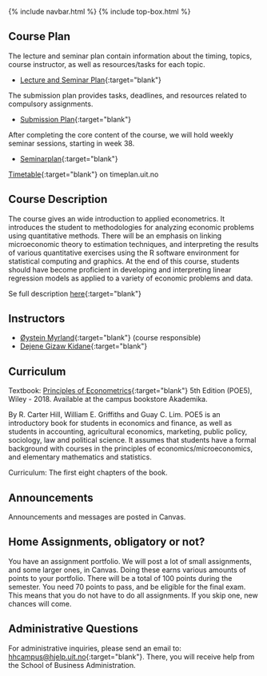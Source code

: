 {% include navbar.html %}  {% include top-box.html %}

## Course Plan

The lecture and seminar plan contain information about the timing, topics, course instructor, as well as resources/tasks for each topic.  

- [Lecture and Seminar Plan](forelesningsplan.html){:target="blank"}

The submission plan provides tasks, deadlines, and resources related to compulsory assignments.
- [Submission Plan]([innleveringsplan.html](https://github.com/uit-sok-3020-h24/uit-sok-3020-h24.github.io/blob/main/innleveringer.md)){:target="blank"}

After completing the core content of the course, we will hold weekly seminar sessions, starting in week 38.
- [Seminarplan](seminarplan.html){:target="blank"}




[Timetable](https://timeplan.uit.no/emne_timeplan.php?sem=24h&fag=&module[]=SOK-3020-1#week-24){:target="blank"} on timeplan.uit.no


## Course Description
The course gives an wide introduction to applied econometrics. It introduces the student to methodologies for analyzing economic problems using quantitative methods. There will be an emphasis on linking microeconomic theory to estimation techniques, and interpreting the results of various quantitative exercises using the R software environment for statistical computing and graphics. At the end of this course, students should have become proficient in developing and interpreting linear regression models as applied to a variety of economic problems and data.

Se full description [here](https://uit.no/utdanning/emner/emne/842431/sok-3020?ar=2024&semester=H){:target="blank"}

## Instructors 
- [Øystein Myrland](https://uit.no/ansatte/oystein.myrland){:target="blank"} (course responsible)
- [Dejene Gizaw Kidane](https://uit.no/ansatte/dejene.g.kidane){:target="blank"}


## Curriculum

Textbook: [Principles of Econometrics](https://principlesofeconometrics.com/poe5/poe5.html){:target="blank"} 5th Edition (POE5), Wiley - 2018. Available at the campus bookstore Akademika.

By R. Carter Hill, William E. Griffiths and Guay C. Lim. POE5 is an introductory book for students in economics and finance, as well as students in accounting, agricultural economics, marketing, public policy, sociology, law and political science. It assumes that students have a formal background with courses in the principles of economics/microeconomics, and elementary mathematics and statistics.

Curriculum: The first eight chapters of the book.

## Announcements
Announcements and messages are posted in Canvas.

## Home Assignments, obligatory or not?
You have an assignment portfolio. We will post a lot of small assignments, and some larger ones, in Canvas. Doing these earns various amounts of points to your portfolio. There will be a total of 100 points during the semester. You need 70 points to pass, and be eligible for the final exam. This means that you do not have to do all assignments. If you skip one, new chances will come.

## Administrative Questions

For administrative inquiries, please send an email to: [hhcampus@hjelp.uit.no](mailto:hhcampus@hjelp.uit.no){:target="blank"}. There, you will receive help from the School of Business Administration.

